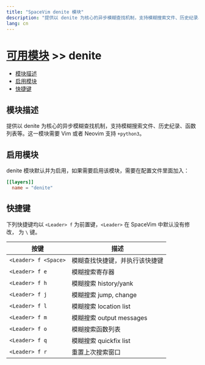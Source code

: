 ```yaml
---
title: "SpaceVim denite 模块"
description: "提供以 denite 为核心的异步模糊查找机制，支持模糊搜索文件、历史纪录、函数列表等。"
lang: cn
---
```


# [可用模块](../) >> denite

<!-- vim-markdown-toc GFM -->

- [模块描述](#模块描述)
- [启用模块](#启用模块)
- [快捷键](#快捷键)

<!-- vim-markdown-toc -->

## 模块描述

提供以 denite 为核心的异步模糊查找机制，支持模糊搜索文件、历史纪录、函数列表等。这一模块需要 Vim
或者 Neovim 支持 `+python3`。

## 启用模块

denite 模块默认并为启用，如果需要启用该模块，需要在配置文件里面加入：

```toml
[[layers]]
  name = "denite"
```

## 快捷键

下列快捷键均以 `<Leader> f` 为前置键，`<Leader>` 在 SpaceVim 中默认没有修改，
为 `\` 键。

| 按键                 | 描述                           |
| -------------------- | ------------------------------ |
| `<Leader> f <Space>` | 模糊查找快捷键，并执行该快捷键 |
| `<Leader> f e`       | 模糊搜索寄存器                 |
| `<Leader> f h`       | 模糊搜索 history/yank          |
| `<Leader> f j`       | 模糊搜索 jump, change          |
| `<Leader> f l`       | 模糊搜索 location list         |
| `<Leader> f m`       | 模糊搜索 output messages       |
| `<Leader> f o`       | 模糊搜索函数列表               |
| `<Leader> f q`       | 模糊搜索 quickfix list         |
| `<Leader> f r`       | 重置上次搜索窗口               |
